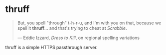 thruff
======

> But, you spell "through" t-h-r-u, and I'm with you on that, because we spell it **thruff**... and that's trying to cheat at *Scrabble*.
>
> &mdash; Eddie Izzard, *Dress to Kill*, on regional spelling variations

thruff is a simple HTTPS passthrough server.
